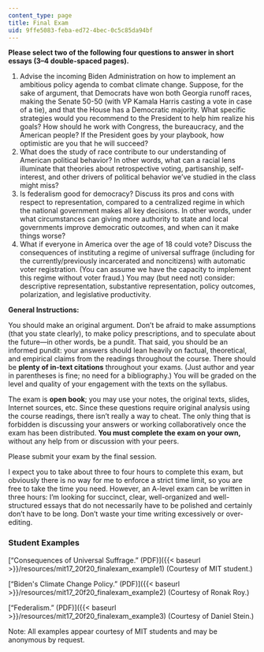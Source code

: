 ```yaml
---
content_type: page
title: Final Exam
uid: 9ffe5083-feba-ed72-4bec-0c5c85da94bf
---
```


**Please select two of the following four questions to answer in short essays (3–4 double-spaced pages).**  

1.  Advise the incoming Biden Administration on how to implement an ambitious policy agenda to combat climate change. Suppose, for the sake of argument, that Democrats have won both Georgia runoff races, making the Senate 50-50 (with VP Kamala Harris casting a vote in case of a tie), and that the House has a Democratic majority. What specific strategies would you recommend to the President to help him realize his goals? How should he work with Congress, the bureaucracy, and the American people? If the President goes by your playbook, how optimistic are you that he will succeed?
2.  What does the study of race contribute to our understanding of American political behavior? In other words, what can a racial lens illuminate that theories about retrospective voting, partisanship, self-interest, and other drivers of political behavior we’ve studied in the class might miss?
3.  Is federalism good for democracy? Discuss its pros and cons with respect to representation, compared to a centralized regime in which the national government makes all key decisions. In other words, under what circumstances can giving more authority to state and local governments improve democratic outcomes, and when can it make things worse?
4.  What if everyone in America over the age of 18 could vote? Discuss the consequences of instituting a regime of universal suffrage (including for the currently/previously incarcerated and noncitizens) with automatic voter registration. (You can assume we have the capacity to implement this regime without voter fraud.) You may (but need not) consider: descriptive representation, substantive representation, policy outcomes, polarization, and legislative productivity.

**General Instructions:**

You should make an original argument. Don’t be afraid to make assumptions (that you state clearly), to make policy prescriptions, and to speculate about the future—in other words, be a pundit. That said, you should be an informed pundit: your answers should lean heavily on factual, theoretical, and empirical claims from the readings throughout the course. There should be **plenty of in-text citations** throughout your exams. (Just author and year in parentheses is fine; no need for a bibliography.) You will be graded on the level and quality of your engagement with the texts on the syllabus.

The exam is **open book**; you may use your notes, the original texts, slides, Internet sources, etc. Since these questions require original analysis using the course readings, there isn’t really a way to cheat. The only thing that is forbidden is discussing your answers or working collaboratively once the exam has been distributed. **You must complete the exam on your own,** without any help from or discussion with your peers.

Please submit your exam by the final session. 

I expect you to take about three to four hours to complete this exam, but obviously there is no way for me to enforce a strict time limit, so you are free to take the time you need. However, an A-level exam can be written in three hours: I’m looking for succinct, clear, well-organized and well-structured essays that do not necessarily have to be polished and certainly don’t have to be long. Don’t waste your time writing excessively or over-editing.

### Student Examples

[“Consequences of Universal Suffrage.” (PDF)]({{< baseurl >}}/resources/mit17_20f20_finalexam_example1) (Courtesy of MIT student.)

[“Biden's Climate Change Policy.” (PDF)]({{< baseurl >}}/resources/mit17_20f20_finalexam_example2) (Courtesy of Ronak Roy.)

[“Federalism.” (PDF)]({{< baseurl >}}/resources/mit17_20f20_finalexam_example3) (Courtesy of Daniel Stein.)

Note: All examples appear courtesy of MIT students and may be anonymous by request.